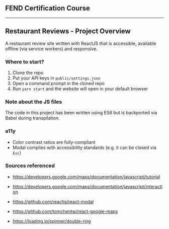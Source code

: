 ## FEND Certification Course
---

## Restaurant Reviews - Project Overview
A restaurant review site written with ReactJS that is accessible, available offline (via service workers) and responsive. 

### Where to start?

1. Clone the repo
2. Put your API keys in `public/settings.json`
3. Open a command prompt in the cloned repo
4. Run `yarn start` and the website will open in your default browser

### Note about the JS files
The code in this project has been written using ES6 but is backported via Babel during transpilation.

### a11y
* Color contrast ratios are fully-compliant
* Modal complies with accessibility standards (e.g. it can be closed via `Esc`)


### Sources referenced
* https://developers.google.com/maps/documentation/javascript/tutorial

* https://developers.google.com/maps/documentation/javascript/interaction

* https://github.com/reactjs/react-modal

* https://github.com/tomchentw/react-google-maps

* https://loading.io/spinner/double-ring
